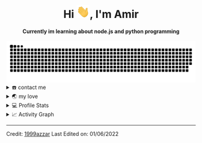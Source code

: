 <div align="center">
<h1 align="center">Hi <img width="35" src="https://github.com/1999AZZAR/1999AZZAR/blob/main/resources/img/waving.gif">, I'm Amir</h1>
<h4 align="center">Currently im learning about node.js and python programming</h4>
</div>

<div align="center">
  <a href="https://github.com/nextamir">
  <img  src="https://github.com/1999AZZAR/1999AZZAR/blob/main/resources/img/grid-snake.svg"
       alt="snake" /></a>
</div>

<details>
  <summary>☎️ contact me</summary>
<div>
  <samp>
    <h2 align="center">😎 you can reach me by:</h2>
    <p align="center">
      <br/>
      <a href="https://amir2452fa@gmail.com" target="blank"><img align="center"
         src="https://img.shields.io/badge/gmail-EA4335.svg?style=for-the-badge&logo=gmail&logoColor=white"
         alt="azzar" height="30"/></a>
    </p>
  <p align="center">
      <a href="https://instagram.com/amir._.fa" target="blank"><img align="center"
         src="https://img.shields.io/badge/instagram-%23E4405F.svg?style=for-the-badge&logo=Instagram&logoColor=white"
         alt="azzar" height="30"/></a>
      <a href="https://wa.me/+989301860610" target="blank"><img align="center"
         src="https://img.shields.io/badge/whatsapp-4B7F1.svg?style=for-the-badge&logo=whatsapp&logoColor=white"
         alt="azzar" height="30"/></a>
      <br>
    </p>
  </samp>
</div>
</details>

</details>

<details>
  <summary>🌏 my love</summary>
<div>
<h2 align="center"> Something about me... </h2>
</div>

```js
𝑻𝒓𝒚𝒊𝒏𝒈 𝒉𝒂𝒓𝒅 𝒕𝒐 𝒓𝒆𝒂𝒄𝒉 𝒃𝒆𝒕𝒕𝒆𝒓 𝒕𝒐𝒎𝒐𝒓𝒐𝒘 💪
𝑰𝒎 𝒍𝒊𝒗𝒊𝒏𝒈 𝒊𝒏 𝑰𝒓𝒂𝒏 🇮🇷
𝑰𝒎 𝟏𝟔 𝒚𝒆𝒂𝒓𝒔 𝒐𝒍𝒅 😄
𝑰 𝒍𝒐𝒗𝒆 𝒓𝒐𝒃𝒐𝒕𝒔 🤖
𝑰𝒎 𝒊𝒏 𝒍𝒐𝒗𝒆 💖
  
>--------𝐴&𝑀--------<
  
────────────█████████
──────────███║║║║║║║███
─────────█║║║║║║║║║║║║║█
────────█║║║║███████║║║║█
───────█║║║║██─────██║║║║█
──────█║║║║██───────██║║║║█
─────█║║║║██─────────██║║║║█
─────█║║║██───────────██║║║█
─────█║║║█─────────────█║║║█
─────█║║║█─────────────█║║║█
─────█║║║█─────────────█║║║█
─────█║║║█─────────────█║║║█
────███████───────────███████
───██║║║║║║██────────██║║║║║██
──██║║║║║║║║██──────██║║║║║║║██
─██║║║║║║║║║║██───██║║║║║║║║║║██
██║║║║║║║║║║║║█████║║║║║║║║║║║║██
█║║║║║║║║║║║║║║║║║║║║║║║║║║║║║║║█
█║║║║║║║║║║║║║█████║║║║║║║║║║║║║█
█║║║║║║║║║║║║█░░M░░█║║║║║║║║║║║║█
█║║║║║║║║║║║║█░░I░░█║║║║║║║║║║║║█
█║║║║║║║║║║║║█░░N░░█║║║║║║║║║║║║█
██║║║║║║║║║║║█░░A░░█║║║║║║║║║║║██
██║║║║║║║║║║║║█░░░█║║║║║║║║║║║║██
─██║║║║║║║║║║║█░░░█║║║║║║║║║║║██
──██║║║║║║║║║║█░░░█║║║║║║║║║║██
───██║║║║║║║║║█░░░█║║║║║║║║║██
────██║║║║║║║║█████║║║║║║║║██
─────██║║║║║║║║███║║║║║║║║██
──────██║║║║║║║║║║║║║║║║║██
───────██║║║║║║║║║║║║║║║██
────────██║║║║║║║║║║║║║██
─────────██║║║║║║║║║║║██
──────────██║║║║║║║║║██
───────────██║║║║║║║██
────────────██║║║║║██
─────────────██║║║██
──────────────██║██
───────────────███
───────────────────────▄██▄▄██▄
──────────────────────██████████
──────────────────────▀████████▀
────────────────────────▀████▀
─────────────────────────████
─────────────────────────████
─────────────────────────████ 
─────────────────────────████
─────────────────────────████
─────────────────────────████
─────────────────────────████
─────────────────────────████
──────────────────────▄▄▄████
──────────────────────▀▀▀████
──────────────────────▀▀▀████
──────────────────────▀▀▀████
──────────────────────▄█████▀
--𝑭𝒐𝒓 𝒀𝒐𝒖 𝑭𝒐𝒓𝒆𝒗𝒆𝒓 𝑴𝑰𝑵𝑨 💘--
```
  
</details>

<details> 
  <summary>💻 Profile Stats</summary>
  <div>
    <h2 align="center"> 📊 Github stats </h2>
      <br/>
        <p align="center">
          <a href="https://github.com/nextamir/">
          <img src="https://github-readme-stats.vercel.app/api/top-langs/?username=nextamir&langs_count=6&theme=gruvbox&layout=compact&hide_border=true" alt="nextamir :: Top Langs" /></a>
        </p>
        <p align="center">
          <a href="https://github.com/nextamir/">
          <img width="49.5%" src="https://github-readme-stats.vercel.app/api?username=nextamir&show_icons=true&theme=gruvbox&hide_border=true" />
          <img width="49.5%" src="https://github-readme-streak-stats.herokuapp.com/?user=nextamir&theme=gruvbox&hide_border=true" />
          </a>
       </p>
     <br>
  </div>    
</details>

<details>
  <summary>📈 Activity Graph</summary>
  <br/>
  <h2 align="center"> my current activity </h2>
<a href="https://github.com/ashutosh00710/github-readme-activity-graph"><img alt="azzar's Activity Graph" src="https://activity-graph.herokuapp.com/graph/?username=1999azzar&bg_color=000&color=fff&line=00E676&point=fff&hide_border=true" /></a>
</details>

------
Credit: [1999azzar](https://github.com/1999azzar)
Last Edited on: 01/06/2022

